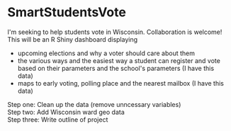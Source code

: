# SmartStudentsVote
I'm seeking to help students vote in Wisconsin. Collaboration is welcome!
This will be an R Shiny dashboard displaying 
<ul>
<li>upcoming elections and why a voter should care about them </li>
<li>the various ways and the easiest way a student can register and vote based on their parameters and the school's parameters (I have this data)</li>
<li>maps to early voting, polling place and the nearest mailbox (I have this data)</li>
</ul>

Step one: Clean up the data (remove unncessary variables)<br>
Step two: Add Wisconsin ward geo data<br>
Step three: Write outline of project <br>
